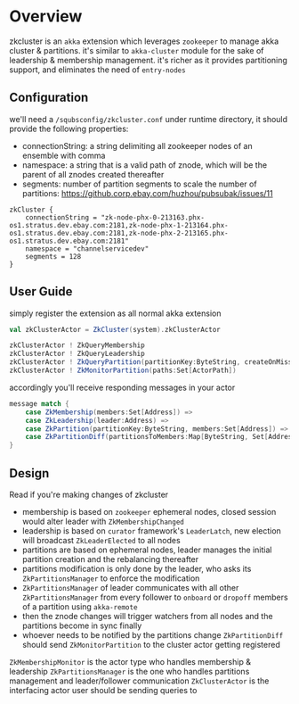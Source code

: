 Overview
========

zkcluster is an `akka` extension which leverages `zookeeper` to manage akka cluster & partitions.
it's similar to `akka-cluster` module for the sake of leadership & membership management.
it's richer as it provides partitioning support, and eliminates the need of `entry-nodes`

Configuration
-------------

we'll need a `/squbsconfig/zkcluster.conf` under runtime directory, it should provide the following properties:
* connectionString: a string delimiting all zookeeper nodes of an ensemble with comma
* namespace: a string that is a valid path of znode, which will be the parent of all znodes created thereafter
* segments: number of partition segments to scale the number of partitions: https://github.corp.ebay.com/huzhou/pubsubak/issues/11

~~~
zkCluster {
    connectionString = "zk-node-phx-0-213163.phx-os1.stratus.dev.ebay.com:2181,zk-node-phx-1-213164.phx-os1.stratus.dev.ebay.com:2181,zk-node-phx-2-213165.phx-os1.stratus.dev.ebay.com:2181"
    namespace = "channelservicedev"
    segments = 128
}
~~~

User Guide
----------

simply register the extension as all normal akka extension
~~~scala
val zkClusterActor = ZkCluster(system).zkClusterActor

zkClusterActor ! ZkQueryMembership
zkClusterActor ! ZkQueryLeadership
zkClusterActor ! ZkQueryPartition(partitionKey:ByteString, createOnMiss:Option[Int])
zkClusterActor ! ZkMonitorPartition(paths:Set[ActorPath])
~~~

accordingly you'll receive responding messages in your actor
~~~scala
message match {
    case ZkMembership(members:Set[Address]) =>
    case ZkLeadership(leader:Address) =>
    case ZkPartition(partitionKey:ByteString, members:Set[Address]) =>
    case ZkPartitionDiff(partitionsToMembers:Map[ByteString, Set[Address]]) =>
}
~~~

Design
------

Read if you're making changes of zkcluster
* membership is based on `zookeeper` ephemeral nodes, closed session would alter leader with `ZkMembershipChanged`
* leadership is based on `curator` framework's `LeaderLatch`, new election will broadcast `ZkLeaderElected` to all nodes
* partitions are based on ephemeral nodes, leader manages the initial partition creation and the rebalancing thereafter
* partitions modification is only done by the leader, who asks its `ZkPartitionsManager` to enforce the modification
* `ZkPartitionsManager` of leader communicates with all other `ZkPartitionsManager` from every follower to `onboard` or `dropoff` members of a partition using `akka-remote`
* then the znode changes will trigger watchers from all nodes and the partitions become in sync finally
* whoever needs to be notified by the partitions change `ZkPartitionDiff` should send `ZkMonitorPartition` to the cluster actor getting registered

`ZkMembershipMonitor` is the actor type who handles membership & leadership
`ZkPartitionsManager` is the one who handles partitions management and leader/follower communication
`ZkClusterActor` is the interfacing actor user should be sending queries to
